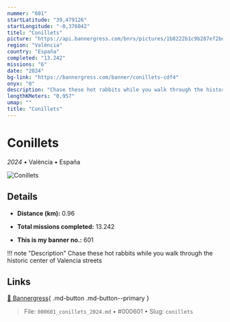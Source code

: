 ```yaml
---
nummer: "601"
startLatitude: "39,479126"
startLongitude: "-0,376042"
titel: "Conillets"
picture: "https://api.bannergress.com/bnrs/pictures/1b8222b1c9b287ef2bd596c7aacba9d8"
region: "València"
country: "España"
completed: "13.242"
missions: "6"
date: "2024"
bg-link: "https://bannergress.com/banner/conillets-cdf4"
onyx: "0"
description: "Chase these hot rabbits while you walk through the historic center of Valencia streets"
lengthKMeters: "0,957"
umap: ""
title: "Conillets"
---
```

# Conillets

*2024* • València • España

![Conillets](https://api.bannergress.com/bnrs/pictures/1b8222b1c9b287ef2bd596c7aacba9d8)

## Details
- **Distance (km):** 0.96

- **Total missions completed:** 13.242
- **This is my banner no.:** 601


!!! note "Description"
    Chase these hot rabbits while you walk through the historic center of Valencia streets



## Links
[🔗 Bannergress](https://bannergress.com/banner/conillets-cdf4){ .md-button .md-button--primary }



> File: `000601_conillets_2024.md` • #000601 • Slug: `conillets`

